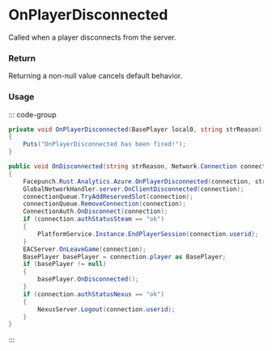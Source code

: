 # OnPlayerDisconnected
<Badge type="info" text="Player"/>[<Badge type="danger" text="Carbon Compatible"/>](https://github.com/CarbonCommunity/Carbon)[<Badge type="warning" text="Oxide Compatible"/>](https://github.com/OxideMod/Oxide.Rust)
Called when a player disconnects from the server.

### Return
Returning a non-null value cancels default behavior.

### Usage
::: code-group
```csharp [Example]
private void OnPlayerDisconnected(BasePlayer local0, string strReason)
{
	Puts("OnPlayerDisconnected has been fired!");
}
```
```csharp [Source — Assembly-CSharp @ ServerMgr]
public void OnDisconnected(string strReason, Network.Connection connection)
{
	Facepunch.Rust.Analytics.Azure.OnPlayerDisconnected(connection, strReason);
	GlobalNetworkHandler.server.OnClientDisconnected(connection);
	connectionQueue.TryAddReservedSlot(connection);
	connectionQueue.RemoveConnection(connection);
	ConnectionAuth.OnDisconnect(connection);
	if (connection.authStatusSteam == "ok")
	{
		PlatformService.Instance.EndPlayerSession(connection.userid);
	}
	EACServer.OnLeaveGame(connection);
	BasePlayer basePlayer = connection.player as BasePlayer;
	if (basePlayer != null)
	{
		basePlayer.OnDisconnected();
	}
	if (connection.authStatusNexus == "ok")
	{
		NexusServer.Logout(connection.userid);
	}
}

```
:::
